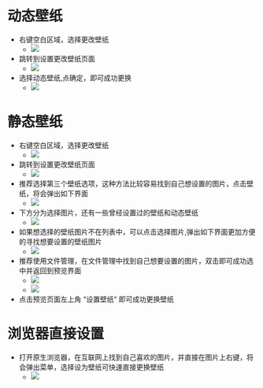 # 动态壁纸

- 右键空白区域，选择更改壁纸
    - ![](https://github.com/openthos/desktop-analysis/blob/master/image/tmp_3263-Screenshot_2016-12-29-10-18-51-422347183.png)
- 跳转到设置更改壁纸页面
    - ![](https://github.com/openthos/desktop-analysis/blob/master/image/tmp_3263-Screenshot_2016-12-29-10-03-19-212040523.png)
- 选择动态壁纸,点确定，即可成功更换
    - ![](https://github.com/openthos/desktop-analysis/blob/master/image/tmp_3263-Screenshot_2016-12-29-10-06-54-1738113256.png)

# 静态壁纸

- 右键空白区域，选择更改壁纸
    - ![](https://github.com/openthos/desktop-analysis/blob/master/image/tmp_3263-Screenshot_2016-12-29-10-18-51-422347183.png)
- 跳转到设置更改壁纸页面
    - ![](https://github.com/openthos/desktop-analysis/blob/master/image/tmp_3263-Screenshot_2016-12-29-10-03-19-212040523.png)
- 推荐选择第三个壁纸选项，这种方法比较容易找到自己想设置的图片，点击壁纸，将会弹出如下界面
    - ![](https://github.com/openthos/desktop-analysis/blob/master/image/tmp_3263-Screenshot_2016-12-29-10-04-17235358506.png)
- 下方分为选择图片，还有一些曾经设置过的壁纸和动态壁纸
    - ![](https://github.com/openthos/desktop-analysis/blob/master/image/tmp_3263-Screenshot_2016-12-29-10-04-17235358506.png)
- 如果想选择的壁纸图片不在列表中，可以点击选择图片,弹出如下界面更加方便的寻找想要设置的壁纸图片
    - ![](https://github.com/openthos/desktop-analysis/blob/master/image/tmp_3263-Screenshot_2016-12-29-10-17-30128719149.png)
- 推荐使用文件管理，在文件管理中找到自己想要设置的图片，双击即可成功选中并返回到预览界面
    - ![](https://github.com/openthos/desktop-analysis/blob/master/image/tmp_3263-Screenshot_2016-12-29-10-18-231104859141.png)
    - ![](https://github.com/openthos/desktop-analysis/blob/master/image/tmp_3263-Screenshot_2016-12-29-10-18-281485265357.png)
- 点击预览页面左上角 “设置壁纸“ 即可成功更换壁纸

# 浏览器直接设置
- 打开原生浏览器，在互联网上找到自己喜欢的图片，并直接在图片上右键，将会弹出菜单，选择设为壁纸可快速直接更换壁纸
    - ![](https://github.com/openthos/desktop-analysis/blob/master/image/tmp_3263-Screenshot_2016-12-29-10-26-421404578323.png)
